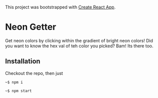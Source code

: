 This project was bootstrapped with [Create React App](https://github.com/facebook/create-react-app).

# Neon Getter

Get neon colors by clicking within the gradient of bright neon colors! Did you want to know the hex val of teh color you picked? Bam! Its there too.

## Installation

Checkout the repo, then just

```~$ npm i ```

```~$ npm start ```